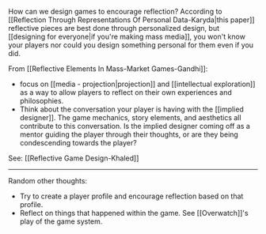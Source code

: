 How can we design games to encourage reflection? According to [[Reflection Through Representations Of Personal Data-Karyda|this paper]] reflective pieces are best done through personalized design, but [[designing for everyone|if you're making mass media]], you won't know your players nor could you design something personal for them even if you did.

From [[Reflective Elements In Mass-Market Games-Gandhi]]:

 - focus on [[media - projection|projection]] and [[intellectual exploration]] as a way to allow players to reflect on their own experiences and philosophies.
 - Think about the conversation your player is having with the [[implied designer]]. The game mechanics, story elements, and aesthetics all contribute to this conversation. Is the implied designer coming off as a mentor guiding the player through their thoughts, or are they being condescending towards the player?

See: [[Reflective Game Design-Khaled]]

---------

Random other thoughts:

 - Try to create a player profile and encourage reflection based on that profile.
 - Reflect on things that happened within the game. See [[Overwatch]]'s play of the game system.

